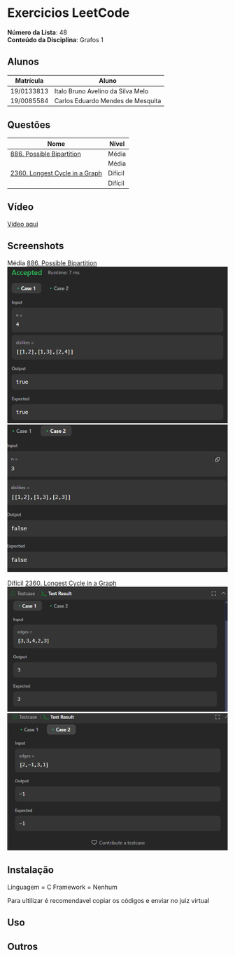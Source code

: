 
# Exercicios LeetCode

**Número da Lista**: 48</br>
**Conteúdo da Disciplina**: Grafos 1</br>

## Alunos

|Matrícula | Aluno |
| -- | -- |
| 19/0133813  |  Italo Bruno Avelino da Silva Melo |
| 19/0085584  |  Carlos Eduardo Mendes de Mesquita |

## Questões

| Nome  | Nível   |
| ---------------------- | ------- |
| [886. Possible Bipartition](https://leetcode.com/problems/possible-bipartition/description/)   | Média |
|          | Média   |
| [2360. Longest Cycle in a Graph](https://leetcode.com/problems/longest-cycle-in-a-graph/)| Difícil |
|          | Difícil |

## Vídeo

[Vídeo aqui](a)

## Screenshots

Média [886. Possible Bipartition](https://leetcode.com/problems/possible-bipartition/description/)
![bipartido teste 1](/assets/bipartiTeste1.png)
![bipartido teste 2](/assets/bipartiTeste2.png)

Difícil [2360. Longest Cycle in a Graph](https://leetcode.com/problems/longest-cycle-in-a-graph/)
![Maior Ciclo teste 1](/assets/MaiorTeste1.png)
![Maior Ciclo teste 1](/assets/MaiorTeste2.png)

## Instalação

Linguagem = C
Framework = Nenhum

Para ultilizar é recomendavel copiar os códigos e enviar no juiz virtual

## Uso

## Outros
